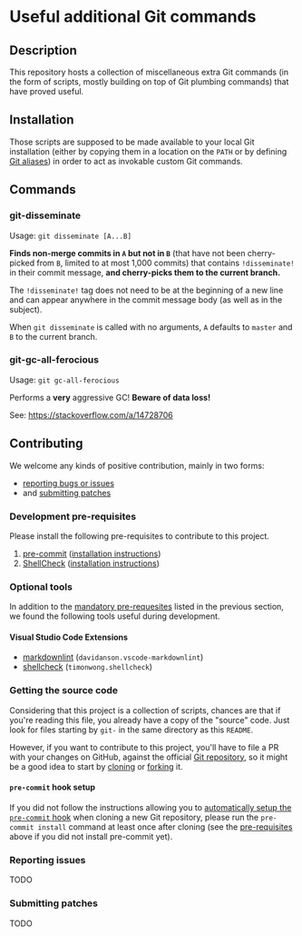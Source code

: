 Useful additional Git commands
==============================

Description
-----------

This repository hosts a collection of miscellaneous extra Git commands (in the
form of scripts, mostly building on top of Git plumbing commands) that have
proved useful.

Installation
------------

Those scripts are supposed to be made available to your local Git installation
(either by copying them in a location on the `PATH` or by defining
[Git aliases](https://git-scm.com/book/en/v2/Git-Basics-Git-Aliases)) in
order to act as invokable custom Git commands.

Commands
--------

### git-disseminate ###

Usage: `git disseminate [A...B]`

**Finds non-merge commits in `A` but not in `B`** (that have not been
cherry-picked from `B`, limited to at most 1,000 commits) that contains
`!disseminate!` in their commit message, **and cherry-picks them to the current
branch.**

The `!disseminate!` tag does not need to be at the beginning of a new line and
can appear anywhere in the commit message body (as well as in the subject).

When `git disseminate` is called with no arguments, `A` defaults to `master`
and `B` to the current branch.

### git-gc-all-ferocious ###

Usage: `git gc-all-ferocious`

Performs a **very** aggressive GC! **Beware of data loss!**

See: <https://stackoverflow.com/a/14728706>

Contributing
------------

We welcome any kinds of positive contribution, mainly in two forms:

* [reporting bugs or issues](#reporting-issues)
* and [submitting patches](#submitting-patches)

### Development pre-requisites ###

Please install the following pre-requisites to contribute to this project.

1. [pre-commit](https://pre-commit.com) ([installation
   instructions](https://pre-commit.com/#install))
2. [ShellCheck](https://www.shellcheck.net) ([installation
   instructions](https://github.com/koalaman/shellcheck#installing))

### Optional tools ###

In addition to the [mandatory pre-requesites](#development-pre-requisites)
listed in the previous section, we found the following tools useful during
development.

#### Visual Studio Code Extensions ####

* [markdownlint](https://github.com/DavidAnson/vscode-markdownlint)
  (`davidanson.vscode-markdownlint`)
* [shellcheck](https://github.com/timonwong/vscode-shellcheck)
  (`timonwong.shellcheck`)

### Getting the source code ###

Considering that this project is a collection of scripts, chances are that if
you're reading this file, you already have a copy of the "source" code. Just
look for files starting by `git-` in the same directory as this `README`.

However, if you want to contribute to this project, you'll have to file a PR
with your changes on GitHub, against the official [Git
repository](https://github.com/xcomponent/git-commands), so it might be a good
idea to start by
[cloning](https://help.github.com/articles/cloning-a-repository) or
[forking](https://help.github.com/articles/fork-a-repo) it.

#### `pre-commit` hook setup ####

If you did not follow the instructions allowing you to [automatically setup the
`pre-commit` hook](https://pre-commit.com/#automatically-enabling-pre-commit-on-repositories)
when cloning a new Git repository, please run the `pre-commit install` command
at least once after cloning (see the
[pre-requisites](#development-pre-requisites) above if you did not install
pre-commit yet).

### Reporting issues ###

TODO

### Submitting patches ###

TODO
